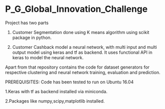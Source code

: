 # P_G_Global_Innovation_Challenge

Project has two parts

1. Customer Segmentation done using K means algorithm using scikit package in python.

2. Customer Cashback model a neural network, with multi input and multi output model using keras and tf as backend.
   It uses functional API in keras to model the neural network.

Apart from that repository contains the code for dataset generators for respective clustering and neural network training,
evaluation and prediction.


PREREQUISITES:
Code has been tested to run on Ubuntu 16.04 

1.Keras with tf as backend installed via miniconda.

2.Packages like numpy,scipy,matplotlib installed.
